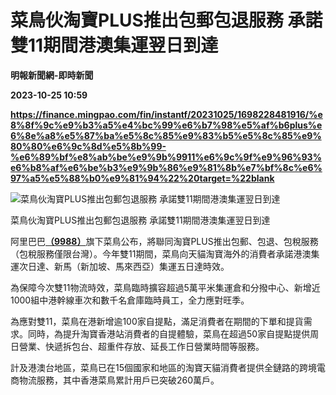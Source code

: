 # 菜鳥伙淘寶PLUS推出包郵包退服務 承諾雙11期間港澳集運翌日到達
**明報新聞網-即時新聞**

**2023-10-25 10:59**

**https://finance.mingpao.com/fin/instantf/20231025/1698228481916/%e8%8f%9c%e9%b3%a5%e4%bc%99%e6%b7%98%e5%af%b6plus%e6%8e%a8%e5%87%ba%e5%8c%85%e9%83%b5%e5%8c%85%e9%80%80%e6%9c%8d%e5%8b%99-%e6%89%bf%e8%ab%be%e9%9b%9911%e6%9c%9f%e9%96%93%e6%b8%af%e6%be%b3%e9%9b%86%e9%81%8b%e7%bf%8c%e6%97%a5%e5%88%b0%e9%81%94%22%20target=%22blank**

![菜鳥伙淘寶PLUS推出包郵包退服務 承諾雙11期間港澳集運翌日到達](https://fs.mingpao.com/fin/20231025/s00010/ff0b75c39774cc6cbc6f12679442952d.jpg)

菜鳥伙淘寶PLUS推出包郵包退服務 承諾雙11期間港澳集運翌日到達

阿里巴巴[**（9988）**](https://finance.mingpao.com/fin/instantf/20231025/1698228481916/stock1.php?code=9988)旗下菜鳥公布，將聯同淘寶PLUS推出包郵、包退、包稅服務（包稅服務僅限台灣）。今年雙11期間，菜鳥向天貓淘寶海外的消費者承諾港澳集運次日達、新馬（新加坡、馬來西亞）集運五日達時效。

為保障今次雙11物流時效，菜鳥臨時擴容超過5萬平米集運倉和分撥中心、新增近1000組中港幹線車次和數千名倉庫臨時員工，全力應對旺季。

為應對雙11，菜鳥在港新增逾100家自提點，滿足消費者在期間的下單和提貨需求。同時，為提升淘寶香港站消費者的自提體驗，菜鳥在超過50家自提點提供周日營業、快遞拆包台、超重件存放、延長工作日營業時間等服務。

計及港澳台地區，菜鳥已在15個國家和地區的淘寶天貓消費者提供全鏈路的跨境電商物流服務，其中香港菜鳥累計用戶已突破260萬戶。